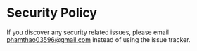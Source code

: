 # Security Policy

If you discover any security related issues, please email phamthao03596@gmail.com instead of using the issue tracker.
